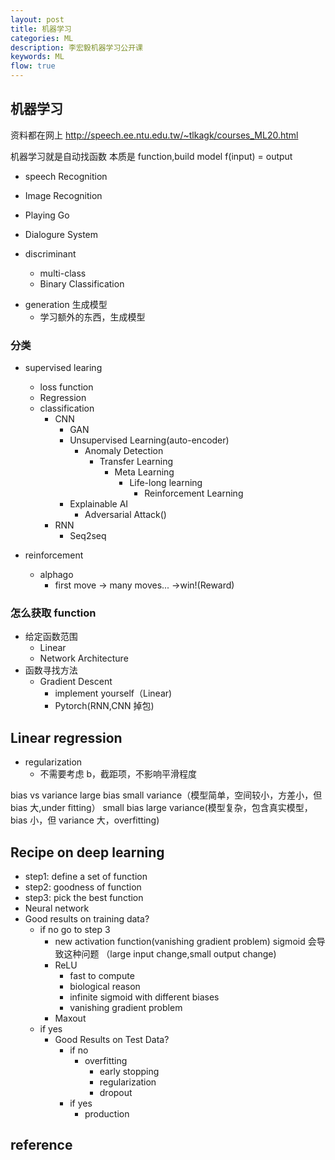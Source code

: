 ```yaml
---
layout: post
title: 机器学习
categories: ML
description: 李宏毅机器学习公开课
keywords: ML
flow: true
---
```


## 机器学习

资料都在网上
<http://speech.ee.ntu.edu.tw/~tlkagk/courses_ML20.html>

机器学习就是自动找函数
本质是 function,build model
f(input) = output

- speech Recognition
- Image Recognition
- Playing Go
- Dialogure System

- discriminant

  - multi-class
  - Binary Classification

* generation 生成模型
  - 学习额外的东西，生成模型

### 分类

- supervised learing

  - loss function
  - Regression
  - classification
    - CNN
      - GAN
      - Unsupervised Learning(auto-encoder)
        - Anomaly Detection
          - Transfer Learning
            - Meta Learning
              - Life-long learning
                - Reinforcement Learning
      - Explainable AI
        - Adversarial Attack()
    - RNN
      - Seq2seq

- reinforcement
  - alphago
    - first move -> many moves... ->win!(Reward)

### 怎么获取 function

- 给定函数范围
  - Linear
  - Network Architecture
- 函数寻找方法
  - Gradient Descent
    - implement yourself（Linear)
    - Pytorch(RNN,CNN 掉包)

## Linear regression

- regularization
  - 不需要考虑 b，截距项，不影响平滑程度

bias vs variance
large bias small variance（模型简单，空间较小，方差小，但 bias 大,under fitting）
small bias large variance(模型复杂，包含真实模型，bias 小，但 variance 大，overfitting)

## Recipe on deep learning

- step1: define a set of function
- step2: goodness of function
- step3: pick the best function
- Neural network
- Good results on training data?
  - if no go to step 3
    - new activation function(vanishing gradient problem) sigmoid 会导致这种问题 （large  input change,small output change)
    - ReLU
      - fast to compute
      - biological reason
      - infinite sigmoid with different biases
      - vanishing gradient problem
    - Maxout
  - if yes
    - Good Results on Test Data?
      - if no
        - overfitting
          - early stopping
          - regularization
          - dropout
      - if yes
        - production


## reference
